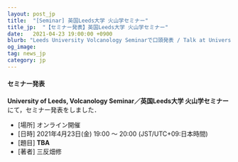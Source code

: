 ```yaml
---
layout: post_jp
title:  "[Seminar] 英国Leeds大学 火山学セミナー"
title_jp:  "【セミナー発表】英国Leeds大学 火山学セミナー"
date:   2021-04-23 19:00:00 +0900
blurb: "Leeds University Volcanology Seminarで口頭発表 / Talk at University of Leeds, Volcanology Seminar"
og_image:
tag: news_jp
category: jp
---
```


#### **セミナー発表**

**University of Leeds, Volcanology Seminar／英国Leeds大学 火山学セミナー**にて，セミナー発表をしました．

- [場所] オンライン開催
- [日時] 2021年4月23日(金) 19:00 〜 20:00 (JST/UTC+09:日本時間)
- [題目] **TBA**
- [著者] 三反畑修

